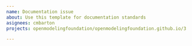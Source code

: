 ```yaml
---
name: Documentation issue
about: Use this template for documentation standards
asignees: cmbarton
projects: openmodelingfoundation/openmodelingfoundation.github.io/3

---
```

